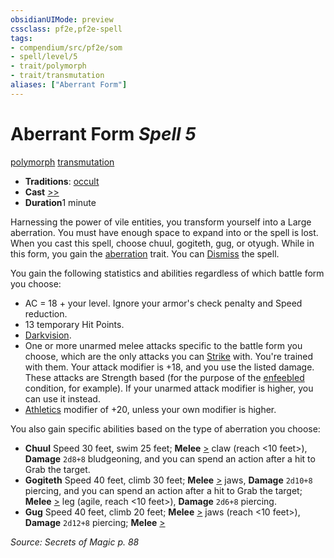 ```yaml
---
obsidianUIMode: preview
cssclass: pf2e,pf2e-spell
tags:
- compendium/src/pf2e/som
- spell/level/5
- trait/polymorph
- trait/transmutation
aliases: ["Aberrant Form"]
---
```

# Aberrant Form *Spell 5*   
[polymorph](rules/traits/polymorph.md "Polymorph Effect Trait")  [transmutation](rules/traits/transmutation.md "Transmutation School Trait")  

- **Traditions**: [occult](rules/traits/occult.md "Occult Tradition Trait")
- **Cast** [>>](rules/core-rulebook/chapter-9-playing-the-game.md#Actions "Two-Action") 
- **Duration**1 minute

Harnessing the power of vile entities, you transform yourself into a Large aberration. You must have enough space to expand into or the spell is lost. When you cast this spell, choose chuul, gogiteth, gug, or otyugh. While in this form, you gain the [aberration](rules/traits/aberration.md "Aberration Creature Type Trait") trait. You can [Dismiss](rules/actions/dismiss.md) the spell.

You gain the following statistics and abilities regardless of which battle form you choose:

- AC = 18 + your level. Ignore your armor's check penalty and Speed reduction.
- 13 temporary Hit Points.
- [Darkvision](rules/abilities/darkvision.md).
- One or more unarmed melee attacks specific to the battle form you choose, which are the only attacks you can [Strike](rules/actions/strike.md) with. You're trained with them. Your attack modifier is +18, and you use the listed damage. These attacks are Strength based (for the purpose of the [enfeebled](rules/conditions.md#Enfeebled) condition, for example). If your unarmed attack modifier is higher, you can use it instead.
- [Athletics](compendium/skills.md#Athletics) modifier of +20, unless your own modifier is higher.

You also gain specific abilities based on the type of aberration you choose:

- **Chuul** Speed 30 feet, swim 25 feet; **Melee** [>](rules/core-rulebook/chapter-9-playing-the-game.md#Actions "Single Action") claw (reach <10 feet>), **Damage** `2d8+8` bludgeoning, and you can spend an action after a hit to Grab the target.
- **Gogiteth** Speed 40 feet, climb 30 feet; **Melee** [>](rules/core-rulebook/chapter-9-playing-the-game.md#Actions "Single Action") jaws, **Damage** `2d10+8` piercing, and you can spend an action after a hit to Grab the target; **Melee** [>](rules/core-rulebook/chapter-9-playing-the-game.md#Actions "Single Action") leg (agile, reach <10 feet>), **Damage** `2d6+8` piercing.
- **Gug** Speed 40 feet, climb 20 feet; **Melee** [>](rules/core-rulebook/chapter-9-playing-the-game.md#Actions "Single Action") jaws (reach <10 feet>), **Damage** `2d12+8` piercing; **Melee** [>](rules/core-rulebook/chapter-9-playing-the-game.md#Actions "Single Action")

*Source: Secrets of Magic p. 88*